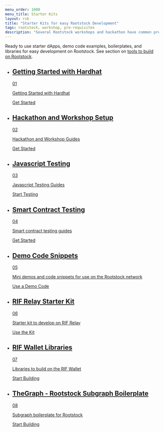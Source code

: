```yaml
---
menu_order: 1000
menu_title: Starter Kits
layout: rsk
title: "Starter Kits for easy Rootstock Development"
tags: rootstock, workshop, pre-requisites
description: "Several Rootstock workshops and hackathon have common pre-requisites that you will need to have set up or configured on your system before proceeding. Here are some detailed instructions and starter guides on how to prepare ahead of your next workshop or hackathon."
---
```


Ready to use starter dApps, demo code examples, boilerplates, and libraries for easy development on Rootstock. See section on [tools to build on Rootstock](/tools/).

<div class="features-list">
    <ul id="card-list" class="row">
    <li class="col-xl-6 col-md-6">
        <div class="feature-card">
<div class="content two-line-title-content"><a href="/guides/quickstart/hardhat/">
            <div class="content-container">
            <div class="card-title"><h2 class="zg-text-bg bg-pink">Getting Started with Hardhat</h2><span class="zg-label ml-1 bg-pink">01</span></div>
                <p class="card-desc">Getting Started with Hardhat</p>
            </div>
            </a><div class="btn-container"><a href="/guides/quickstart/hardhat/">
                </a><a class="green" href="/guides/quickstart/hardhat/">Get Started</a>
            </div>
            </div>
        </div>
        </li>
        <li class="col-xl-6 col-md-6">
        <div class="feature-card">
<div class="content"><a href="/guides/starter-kits/hackathon-starter/">
            <div class="content-container">
               <div class="card-title"><h2 class="zg-text-bg">Hackathon and Workshop Setup</h2><span class="zg-label ml-1">02</span></div> 
                <p class="card-desc">Hackathon and Workshop Guides</p>
            </div>
            </a><div class="btn-container "><a href="/guides/starter-kits/hackathon-starter/">
                </a><a class="green" href="/guides/starter-kits/hackathon-starter/">Get Started</a>
            </div>
            </div>
        </div>
        </li>
        <li class="col-xl-6 col-md-6">
        <div class="feature-card">
<div class="content"><a href="/guides/starter-kits/javascript-testing/">
            <div class="content-container">
              <div class="card-title"><h2 class="zg-text-bg bg-yellow">Javascript Testing</h2><span class="zg-label ml-1 bg-yellow">03</span></div> 
                <p class="card-desc">Javascript Testing Guides</p>
            </div>
            </a><div class="btn-container"><a href="/guides/starter-kits/javascript-testing/">
                </a><a class="green" href="/guides/starter-kits/javascript-testing/">Start Testing</a>
            </div>
            </div>
        </div>
        </li>
        <li class="col-xl-6 col-md-6">
        <div class="feature-card">
<div class="content two-line-title-content"><a href="/guides/starter-kits/smart-contract-testing/">
            <div class="content-container">
            <div class="card-title"><h2 class="zg-text-bg bg-purple">Smart Contract Testing</h2><span class="zg-label ml-1 bg-purple">04</span></div>
                <p class="card-desc">Smart contract testing guides</p>
            </div>
            </a><div class="btn-container"><a href="/guides/starter-kits/smart-contract-testing/">
                </a><a class="green" href="/guides/starter-kits/smart-contract-testing/">Get Started</a>
            </div>
            </div>
        </div>
        </li>
        <li class="col-xl-6 col-md-6">
        <div class="feature-card">
<div class="content two-line-title-content"><a href="https://github.com/rsksmart/demo-code-snippets">
            <div class="content-container">
            <div class="card-title"><h2 class="zg-text-bg bg-pink">Demo Code Snippets</h2><span class="zg-label ml-1 bg-pink">05</span></div>
                <p class="card-desc">Mini demos and code snippets for use on the Rootstock network</p>
            </div>
            </a><div class="btn-container"><a href="https://github.com/rsksmart/demo-code-snippets">
                </a><a class="green" href="https://github.com/rsksmart/demo-code-snippets">Use a Demo Code</a>
            </div>
            </div>
        </div>
        </li>
           <li class="col-xl-6 col-md-6">
        <div class="feature-card">
<div class="content two-line-title-content"><a href="/guides/rif-relay/starter-kit/">
            <div class="content-container">
            <div class="card-title"><h2 class="zg-text-bg bg-purple">RIF Relay Starter Kit</h2><span class="zg-label ml-1 bg-purple">06</span></div>
                <p class="card-desc">Starter kit to develop on RIF Relay</p>
            </div>
            </a><div class="btn-container"><a href="/guides/rif-relay/starter-kit/">
                </a><a class="green" href="/guides/rif-relay/starter-kit/">Use the Kit</a>
            </div>
            </div>
        </div>
        </li>
        <li class="col-xl-6 col-md-6">
        <div class="feature-card">
<div class="content two-line-title-content"><a href="https://github.com/orgs/rsksmart/packages?repo_name=rif-wallet-libs">
            <div class="content-container">
            <div class="card-title"><h2 class="zg-text-bg bg-yellow">RIF Wallet Libraries</h2><span class="zg-label ml-1 bg-yellow">07</span></div>
                <p class="card-desc">Libraries to build on the RIF Wallet</p>
            </div>
            </a><div class="btn-container"><a href="https://github.com/orgs/rsksmart/packages?repo_name=rif-wallet-libs">
                </a><a class="green" href="https://github.com/orgs/rsksmart/packages?repo_name=rif-wallet-libs">Start Building</a>
            </div>
            </div>
        </div>
        </li>
         <li class="col-xl-6 col-md-6">
        <div class="feature-card">
<div class="content two-line-title-content"><a href="/kb/the-graph-rootstock/">
            <div class="content-container">
            <div class="card-title"><h2 class="zg-text-bg">TheGraph - Rootstock Subgraph Boilerplate</h2><span class="zg-label ml-1">08</span></div>
                <p class="card-desc">Subgraph boilerplate for Rootstock</p>
            </div>
            </a><div class="btn-container"><a href="/kb/the-graph-rootstock/">
                </a><a class="green" href="/kb/the-graph-rootstock/">Start Building</a>
            </div>
            </div>
        </div>
        </li>
    </ul>
</div>